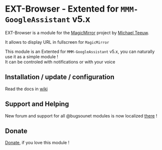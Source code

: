 # EXT-Browser - Extented for `MMM-GoogleAssistant` v5.x

EXT-Browser is a module for the [MagicMirror](https://github.com/MichMich/MagicMirror) project by [Michael Teeuw](https://github.com/MichMich).<br>

It allows to display URL in fullscreen for `MagicMirror`

This module is an Extented for `MMM-GoogleAssistant` v5.x, you can naturally use it as a simple module !<br>
It can be controled with notifications or with your voice

## Installation / update / configuration

Read the docs in [wiki](https://wiki.bugsounet.fr/EXT-Browser)

## Support and Helping
New forum and support for all @bugsounet modules is now localized [there](https://forum.bugsounet.fr) !
 
## Donate
 [Donate](https://www.paypal.com/cgi-bin/webscr?cmd=_s-xclick&hosted_button_id=TTHRH94Y4KL36&source=url), if you love this module !

